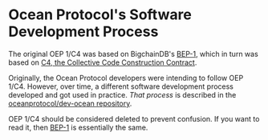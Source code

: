 # Ocean Protocol's Software Development Process

The original OEP 1/C4 was based on BigchainDB's [BEP-1](https://github.com/bigchaindb/BEPs/tree/master/1), which in turn was based on [C4, the Collective Code Construction Contract](https://rfc.zeromq.org/spec:42/C4/).

Originally, the Ocean Protocol developers were intending to follow OEP 1/C4. However, over time, a different software development process developed and got used in practice. _That process_ is described in the [oceanprotocol/dev-ocean repository](https://github.com/oceanprotocol/dev-ocean).

OEP 1/C4 should be considered deleted to prevent confusion. If you want to read it, then [BEP-1](https://github.com/bigchaindb/BEPs/tree/master/1) is essentially the same.
